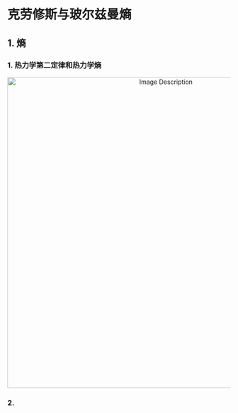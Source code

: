 # 克劳修斯与玻尔兹曼熵

## 1. 熵

### 1. 热力学第二定律和热力学熵

<p align="center">
<img src="https://19640810.xyz/05_image/01_imageHost/20240419-151626.png" alt="Image Description" width="700">
</p>

### 2. 






